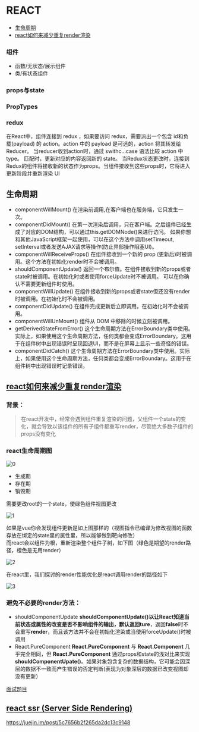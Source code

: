 # REACT

* [生命周期](#生命周期)
* [react如何来减少重复render渲染](#react如何来减少重复render渲染)

### 组件
- 函数/无状态/展示组件
- 类/有状态组件

### props与state

### PropTypes

### redux
在React中，组件连接到 redux ，如果要访问 redux，需要派出一个包含 id和负载(payload) 的 action。action 中的 payload 是可选的，action 将其转发给 Reducer。
当reducer收到action时，通过 swithc...case 语法比较 action 中type。 匹配时，更新对应的内容返回新的 state。
当Redux状态更改时，连接到Redux的组件将接收新的状态作为props。当组件接收到这些props时，它将进入更新阶段并重新渲染 UI

## 生命周期
- componentWillMount()
在渲染前调用,在客户端也在服务端，它只发生一次。
- componentDidMount()
在第一次渲染后调用，只在客户端。之后组件已经生成了对应的DOM结构，可以通过this.getDOMNode()来进行访问。 如果你想和其他JavaScript框架一起使用，可以在这个方法中调用setTimeout, setInterval或者发送AJAX请求等操作(防止异部操作阻塞UI)。
- componentWillReceiveProps()
在组件接收到一个新的 prop (更新后)时被调用。这个方法在初始化render时不会被调用。
- shouldComponentUpdate()
返回一个布尔值。在组件接收到新的props或者state时被调用。在初始化时或者使用forceUpdate时不被调用。 可以在你确认不需要更新组件时使用。
- componentWillUpdate()
在组件接收到新的props或者state但还没有render时被调用。在初始化时不会被调用。
- componentDidUpdate()
在组件完成更新后立即调用。在初始化时不会被调用。
- componentWillUnMount()
组件从 DOM 中移除的时候立刻被调用。
- getDerivedStateFromError()
这个生命周期方法在ErrorBoundary类中使用。实际上，如果使用这个生命周期方法，任何类都会变成ErrorBoundary。这用于在组件树中出现错误时呈现回退UI，而不是在屏幕上显示一些奇怪的错误。
- componentDidCatch()
这个生命周期方法在ErrorBoundary类中使用。实际上，如果使用这个生命周期方法，任何类都会变成ErrorBoundary。这用于在组件树中出现错误时记录错误。

## [react如何来减少重复render渲染](https://segmentfault.com/a/1190000016494335)

### 背景：
> 在react开发中，经常会遇到组件重复渲染的问题，父组件一个state的变化，就会导致以该组件的所有子组件都重写render，尽管绝大多数子组件的props没有变化

### react生命周期图

![0](https://image-static.segmentfault.com/394/214/3942143032-5b5a70dfdc45c_articlex)

- 生成期
- 存在期
- 销毁期

需要更改root的一个state，使绿色组件视图更改

![1](https://image-static.segmentfault.com/414/168/4141682109-5ba65acb5fddf_articlex)

如果是vue你会发现组件更新是如上图那样的（视图指令已编译为修改视图的函数存放在绑定的state里的属性里，所以能够做到靶向修改）<br/>
而react会以组件为根，重新渲染整个组件子树，如下图（绿色是期望的render路径，橙色是无用render）

![2](https://image-static.segmentfault.com/274/598/2745986672-5ba65af13e1e0_articlex)

在react里，我们探讨的render性能优化是react调用render的路径如下

![3](https://image-static.segmentfault.com/387/526/3875269066-5ba65b042b8db_articlex)

### 避免不必要的render方法：

- shouldComponentUpdate
**shouldComponentUpdate()**以让React知道当前状态或属性的改变是否不影响组件的输出，默认返回**ture**，返回**false**时不会重写**render**，而且该方法并不会在初始化渲染或当使用forceUpdate()时被调用
- React.PureComponent
**React.PureComponent** 与 **React.Component** 几乎完全相同，但 **React.PureComponent** 通过props和state的浅对比来实现 **shouldComponentUpate()**。如果对象包含复杂的数据结构，它可能会因深层的数据不一致而产生错误的否定判断(表现为对象深层的数据已改变视图却没有更新）

[面试题目](https://juejin.im/post/5cf0733de51d4510803ce34e)

## [react ssr (Server Side Rendering)](https://juejin.im/post/5def0816f265da33aa6aa7fe)

https://juejin.im/post/5c7656b2f265da2dc13c9148